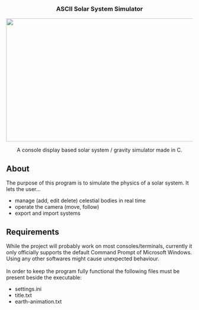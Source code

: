 <h3 align="center">ASCII Solar System Simulator</h1>


<p align="center">
  <img width="600" height="333" src="https://www.onekilobit.eu/ascii-sss/main_menu.gif">
</p>

<p align="center">A console display based solar system / gravity simulator made in C.</p>



## About

The purpose of this program is to simulate the physics of a solar system.
It lets the user...
- manage (add, edit delete) celestial bodies in real time
- operate the camera (move, follow)
- export and import systems

## Requirements

While the project will probably work on most consoles/terminals, currently it only officially supports the default Command Prompt of Microsoft Windows. Using any other softwares might cause unexpected behaviour. <br><br>
In order to keep the program fully functional the following files must be present beside the executable:
- settings.ini
- title.txt
- earth-animation.txt
